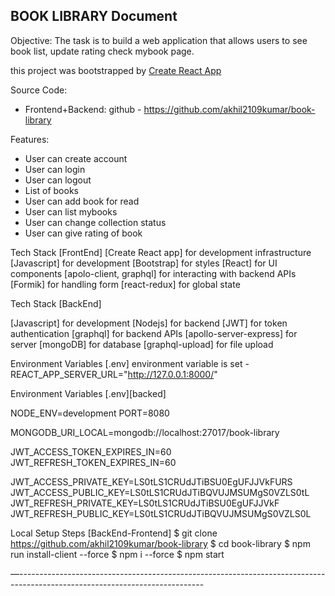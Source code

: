 ## BOOK LIBRARY Document

Objective: The task is to build a web application that allows users to see book list, update rating check mybook page.

this project was bootstrapped by [Create React App](https://create-react-app.dev/)

Source Code:

- Frontend+Backend: github - https://github.com/akhil2109kumar/book-library

Features:

- User can create account
- User can login
- User can logout
- List of books
- User can add book for read
- User can list mybooks
- User can change collection status
- User can give rating of book

Tech Stack [FrontEnd]
[Create React app] for development infrastructure
[Javascript] for development
[Bootstrap] for styles
[React] for UI components
[apolo-client, graphql] for interacting with backend APIs
[Formik] for handling form
[react-redux] for global state

Tech Stack [BackEnd]

[Javascript] for development
[Nodejs] for backend
[JWT] for token authentication
[graphql] for backend APIs
[apollo-server-express] for server
[mongoDB] for database
[graphql-upload] for file upload

Environment Variables [.env]
environment variable is set -
REACT_APP_SERVER_URL="http://127.0.0.1:8000/"

Environment Variables [.env][backed]

NODE_ENV=development
PORT=8080

MONGODB_URI_LOCAL=mongodb://localhost:27017/book-library

JWT_ACCESS_TOKEN_EXPIRES_IN=60
JWT_REFRESH_TOKEN_EXPIRES_IN=60

JWT_ACCESS_PRIVATE_KEY=LS0tLS1CRUdJTiBSU0EgUFJJVkFURS
JWT_ACCESS_PUBLIC_KEY=LS0tLS1CRUdJTiBQVUJMSUMgS0VZLS0tL
JWT_REFRESH_PRIVATE_KEY=LS0tLS1CRUdJTiBSU0EgUFJJVkF
JWT_REFRESH_PUBLIC_KEY=LS0tLS1CRUdJTiBQVUJMSUMgS0VZLS0L

Local Setup Steps [BackEnd-Frontend]
$ git clone https://github.com/akhil2109kumar/book-library
$ cd book-library
$ npm run install-client --force
$ npm i --force
$ npm start

—----------------------------------------------------------------------------------------------------------------------------

